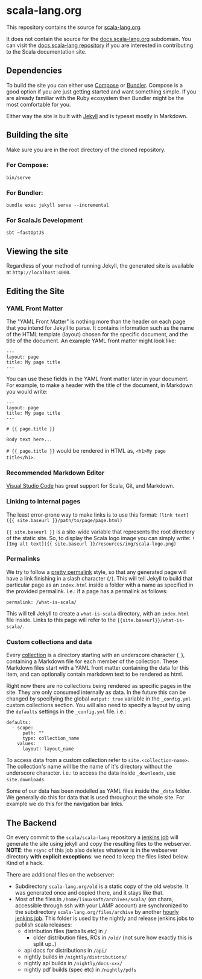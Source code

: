 # scala-lang.org

This repository contains the source for [scala-lang.org](http://scala-lang.org).

It does not contain the source for the [docs.scala-lang.org](http://docs.scala-lang.org) subdomain. You can visit the [docs.scala-lang repository](https://github.com/scala/docs.scala-lang) if you are interested in contributing to the Scala documentation site.

## Dependencies

To build the site you can either use [Compose](https://github.com/docker/compose) or [Bundler](https://github.com/bundler/bundler). Compose is a good option if you are just getting
started and want something simple. If you are already familiar with the Ruby ecosystem then Bundler
might be the most comfortable for you.

Either way the site is built with [Jekyll](https://github.com/jekyll/jekyll) and is typeset mostly in
Markdown.

## Building the site
Make sure you are in the root directory of the cloned repository.
### For Compose:
```
bin/serve
```

### For Bundler:
```
bundle exec jekyll serve --incremental
```

### For ScalaJs Development
```
sbt ~fastOptJS
```

## Viewing the site

Regardless of your method of running Jekyll, the generated site is available at `http://localhost:4000`.

## Editing the Site

### YAML Front Matter

The "YAML Front Matter" is nothing more than the header on each page that you intend for Jekyll to parse. It contains information such as the name of the HTML template (layout) chosen for the specific document, and the title of the document. An example YAML front matter might look like:

    ---
    layout: page
    title: My page title
    ---

You can use these fields in the YAML front matter later in your document. For example, to make a header with the title of the document, in Markdown you would write:

    ---
    layout: page
    title: My page title
    ---

    # {{ page.title }}

    Body text here...

`# {{ page.title }}` would be rendered in HTML as, `<h1>My page title</h1>`.

### Recommended Markdown Editor

[Visual Studio Code](https://github.com/Microsoft/vscode) has great support for Scala, Git, and Markdown.

### Linking to internal pages

The least error-prone way to make links is to use this format: `[link text]({{ site.baseurl }}/path/to/page/page.html)`

`{{ site.baseurl }}` is a site-wide variable that represents the root directory of the static site. So, to display the Scala logo image you can simply write: `![Img alt text]({{ site.baseurl }}/resources/img/scala-logo.png)`

### Permalinks

We try to follow a [pretty permalink](https://jekyllrb.com/docs/permalinks/) style, so that any generated page will have a link finishing in a slash character (`/`). This will tell Jekyll to build that particular page as an `index.html` inside a folder with a name as specified in the provided permalink. i.e.: if a page has a permalink as follows:

`permalink: /what-is-scala/`

This will tell Jekyll to create a `what-is-scala` directory, with an `index.html` file inside. Links to this page will refer to the `{{site.baseurl}}/what-is-scala/`.

### Custom collections and data

Every [collection](https://jekyllrb.com/docs/collections/) is a directory starting with an underscore character (`_`), containing a Markdown file for each member of the collection. These Markdown files start with a YAML front matter containing the data for this item, and can optionally contain markdown text to be rendered as html.

Right now there are no collections being rendered as specific pages in the site. They are only consumed internally as data. In the future this can be changed by specifying the global `output: true` variable in the `_config.yml` custom collections section. You will also need to specify a layout by using the `defaults` settings in the `_config.yml` file. i.e.:

```
defaults:
  - scope:
      path: ""
      type: collection_name
    values:
      layout: layout_name
```

To access data from a custom collection refer to `site.<collection-name>`. The collection's name will be the name of it's directory without the underscore character. i.e.: to access the data inside `_downloads`, use `site.downloads`.

Some of our data has been modelled as YAML files inside the `_data` folder. We generally do this for data that is used throughout the whole site. For example we do this for the navigation bar links.

## The Backend

On every commit to the `scala/scala-lang` repository a [jenkins job](https://scala-webapps.epfl.ch/jenkins/view/All/job/production_scala-lang.org-builder/) will generate the site using jekyll and copy the resulting files to the webserver. **NOTE**: the `rsync` of this job also deletes whatever is in the webserver directory **with explicit exceptions**: we need to keep the files listed below. Kind of a hack.

There are additional files on the webserver:

  - Subdirectory `scala-lang.org/old` is a static copy of the old website. It was generated once and copied there, and it stays like that.
  - Most of the files in `/home/linuxsoft/archives/scala/` (on chara, accessible through ssh with your LAMP account) are synchronized to the subdirectory `scala-lang.org/files/archive` by another [hourly jenkins job](https://scala-webapps.epfl.ch/jenkins/view/All/job/production_scala-lang.org-scala-dist-archive-sync/). This folder is used by the nightly and release jenkins jobs to publish scala releases:
    - distribution files (tarballs etc) in `/`
      - older distribution files, RCs in `/old/` (not sure how exactly this is split up..)
    - api docs for distributions in `/api/`
    - nightly builds in `/nightly/distributions/`
    - nightly api builds in `/nightly/docs-xxx/`
    - nightly pdf builds (spec etc) in `/nightly/pdfs`
